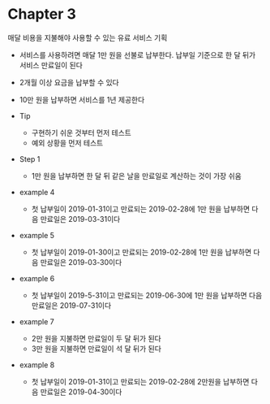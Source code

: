 # Chapter 3
매달 비용을 지불해야 사용할 수 있는 유료 서비스 기획
- 서비스를 사용하려면 매달 1만 원을 선불로 납부한다. 납부일 기준으로 한 달 뒤가 서비스 만료일이 된다
- 2개월 이상 요금을 납부할 수 있다
- 10만 원을 납부하면 서비스를 1년 제공한다

- Tip
  - 구현하기 쉬운 것부터 먼저 테스트 
  - 예외 상황을 먼저 테스트 

- Step 1
  - 1만 원을 납부하면 한 달 뒤 같은 날을 만료일로 계산하는 것이 가장 쉬움

- example 4 
  - 첫 납부일이 2019-01-31이고 만료되는 2019-02-28에 1만 원을 납부하면 다음 만료일은 2019-03-31이다

- example 5
  - 첫 납부일이 2019-01-30이고 만료되는 2019-02-28에 1만 원을 납부하면 다음 만료일은 2019-03-30이다

- example 6
  - 첫 납부일이 2019-5-31이고 만료되는 2019-06-30에 1만 원을 납부하면 다음 만료일은 2019-07-31이다

- example 7
  - 2만 원을 지불하면 만료일이 두 달 뒤가 된다
  - 3만 원을 지불하면 만료일이 석 달 뒤가 된다 

- example 8
  - 첫 납부일이 2019-01-31이고 만료되는 2019-02-28에 2만원을 납부하면 다음 만료일은 2019-04-30이다